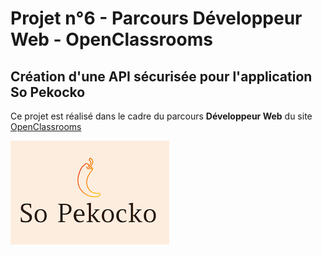 # Projet n°6 - Parcours Développeur Web - OpenClassrooms
## Création d'une API sécurisée pour l'application So Pekocko

Ce projet est réalisé dans le cadre du parcours **Développeur Web** du site [OpenClassrooms](https://openclassrooms.com/ "OpenClassrooms")

![Logo So Pekocko](logo.png)



